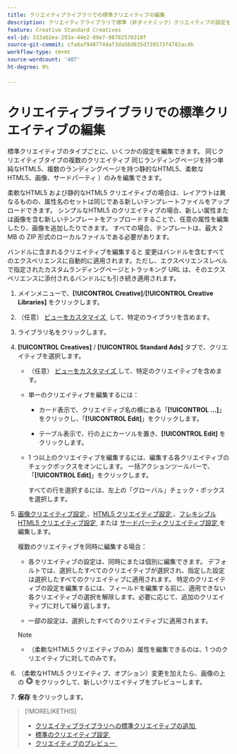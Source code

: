 ```yaml
---
title: クリエイティブライブラリでの標準クリエイティブの編集
description: クリエイティブライブラリで標準（非ダイナミック）クリエイティブの設定を変更する方法を説明します。
feature: Creative Standard Creatives
exl-id: 333ab2ea-293a-44e2-89e7-06782578318f
source-git-commit: cfa8af948774daf3da56d835d739573f4782ac4b
workflow-type: tm+mt
source-wordcount: '407'
ht-degree: 0%

---
```


# クリエイティブライブラリでの標準クリエイティブの編集

標準クリエイティブのタイプごとに、いくつかの設定を編集できます。 同じクリエイティブタイプの複数のクリエイティブ <!-- or creative variations --> 同じランディングページを持つ単純なHTML5、複数のランディングページを持つ静的なHTML5、柔軟なHTML5、画像、サードパーティ <!-- , or dynamic -->）のみを編集できます。

柔軟なHTML5 および静的なHTML5 クリエイティブの場合は、レイアウトは異なるものの、属性名のセットは同じである新しいテンプレートファイルをアップロードできます。 シンプルなHTML5 のクリエイティブの場合、新しい属性または画像を含む新しいテンプレートをアップロードすることで、任意の属性を編集したり、画像を追加したりできます。 すべての場合、テンプレートは、最大 2 MB の ZIP 形式のローカルファイルである必要があります。

バンドルに含まれるクリエイティブを編集すると <!-- or creative variation --> 変更はバンドルを含むすべてのエクスペリエンスに自動的に適用されます。ただし、エクスペリエンスレベルで指定されたカスタムランディングページとトラッキング URL は、そのエクスペリエンスに添付されるバンドルにも引き続き適用されます。

1. メインメニューで、**[!UICONTROL Creative]**/**[!UICONTROL Creative Libraries]** をクリックします。

1. （任意） [&#x200B; ビューをカスタマイズ &#x200B;](/help/creative/introduction/customize-data-views.md) して、特定のライブラリを含めます。

1. ライブラリ名をクリックします。

1. **[!UICONTROL Creatives]** / **[!UICONTROL Standard Ads]** タブで、クリエイティブを選択します。

   * （任意） [&#x200B; ビューをカスタマイズ &#x200B;](/help/creative/introduction/customize-data-views.md) して、特定のクリエイティブを含めます。

   * 単一のクリエイティブを編集するには：

      * カード表示で、クリエイティブ名の横にある「**[!UICONTROL ...]**」をクリックし、「**[!UICONTROL Edit]**」をクリックします。

      * テーブル表示で、行の上にカーソルを置き、**[!UICONTROL Edit]** をクリックします。

   * 1 つ以上のクリエイティブを編集するには、編集する各クリエイティブのチェックボックスをオンにします。 一括アクションツールバーで、「**[!UICONTROL Edit]**」をクリックします。

     すべての行を選択するには、左上の「グローバル」チェック・ボックスを選択します。

1. [&#x200B; 画像クリエイティブ設定 &#x200B;](/help/creative/creative-libraries/creative-settings-standard.md#creative-settings-image)、[HTML5 クリエイティブ設定 &#x200B;](/help/creative/creative-libraries/creative-settings-standard.md#creative-settings-html5)、[&#x200B; フレキシブル HTML5 クリエイティブ設定 &#x200B;](/help/creative/creative-libraries/creative-settings-standard.md#creative-settings-flexible-html5) または [&#x200B; サードパーティクリエイティブ設定 &#x200B;](/help/creative/creative-libraries/creative-settings-standard.md#creative-settings-third-party) を編集します。<!-- , or [dynamic creative settings](/help/creative/creative-libraries/creative-settings-dynamic.md) -->

   複数のクリエイティブを同時に編集する場合：

   * 各クリエイティブの設定は、同時にまたは個別に編集できます。 デフォルトでは、選択したすべてのクリエイティブが選択され、指定した設定は選択したすべてのクリエイティブに適用されます。 特定のクリエイティブの設定を編集するには、フィールドを編集する前に、適用できない各クリエイティブの選択を解除します。必要に応じて、追加のクリエイティブに対して繰り返します。

   * 一部の設定は、選択したすべてのクリエイティブに適用されます。

   >[!NOTE]
   >
   >* （柔軟なHTML5 クリエイティブのみ）属性を編集できるのは、1 つのクリエイティブに対してのみです。

1. （柔軟なHTML5 クリエイティブ、オプション）変更を加えたら、画像の上の ![&#x200B; プレビュー &#x200B;](/help/creative/assets/preview.png " プレビュー ") をクリックして、新しいクリエイティブをプレビューします。

1. **保存** をクリックします。

<!-- Not there as of 1/16/25. If we do add it, add back in:
1. (Flexible HTML5 or third-party creatives; optional) Regenerate the thumbnail within the table view or cards view if the change isn't visible immediately.
-->

>[!MORELIKETHIS]
>
>* [&#x200B; クリエイティブライブラリへの標準クリエイティブの追加 &#x200B;](creative-add-standard.md)
>* [&#x200B; 標準のクリエイティブ設定 &#x200B;](/help/creative/creative-libraries/creative-settings-standard.md)
>* [&#x200B; クリエイティブのプレビュー &#x200B;](/help/creative/creative-libraries/creative-preview.md)
